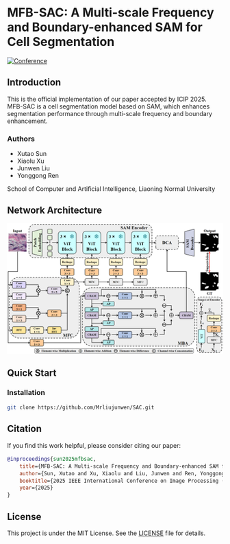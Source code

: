 # MFB-SAC: A Multi-scale Frequency and Boundary-enhanced SAM for Cell Segmentation

[![Conference](https://img.shields.io/badge/Conference-ICIP%202025-blue)](https://2025.ieeeicip.org/)

## Introduction

This is the official implementation of our paper accepted by ICIP 2025. MFB-SAC is a cell segmentation model based on SAM, which enhances segmentation performance through multi-scale frequency and boundary enhancement.

### Authors
- Xutao Sun
- Xiaolu Xu
- Junwen Liu
- Yonggong Ren

School of Computer and Artificial Intelligence, Liaoning Normal University

## Network Architecture

<div align="center">
    <img src="SAC/img/604b2d8a14e465253eb6f70e70444de7.png" width="800"/>
</div>

## Quick Start

### Installation
```bash
git clone https://github.com/Mrliujunwen/SAC.git
```



## Citation

If you find this work helpful, please consider citing our paper:

```bibtex
@inproceedings{sun2025mfbsac,
    title={MFB-SAC: A Multi-scale Frequency and Boundary-enhanced SAM for Cell Segmentation},
    author={Sun, Xutao and Xu, Xiaolu and Liu, Junwen and Ren, Yonggong},
    booktitle={2025 IEEE International Conference on Image Processing (ICIP)},
    year={2025}
}
```

## License

This project is under the MIT License. See the [LICENSE](LICENSE) file for details.


